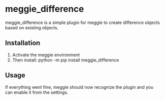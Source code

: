 # meggie\_difference

meggie\_difference is a simple plugin for meggie to create difference objects based on existing objects.

## Installation

1. Activate the meggie environment
1. Then install: python -m pip install meggie\_difference

## Usage

If everything went fine, meggie should now recognize the plugin and you can enable it from the settings.

